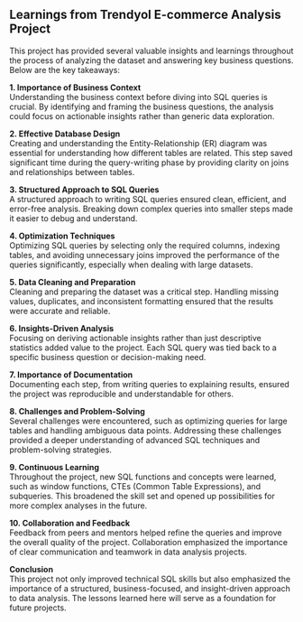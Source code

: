 ## Learnings from Trendyol E-commerce Analysis Project

This project has provided several valuable insights and learnings throughout the process of analyzing the dataset and answering key business questions. Below are the key takeaways:

**1. Importance of Business Context**  
Understanding the business context before diving into SQL queries is crucial. By identifying and framing the business questions, the analysis could focus on actionable insights rather than generic data exploration.

**2. Effective Database Design**  
Creating and understanding the Entity-Relationship (ER) diagram was essential for understanding how different tables are related. This step saved significant time during the query-writing phase by providing clarity on joins and relationships between tables.

**3. Structured Approach to SQL Queries**  
A structured approach to writing SQL queries ensured clean, efficient, and error-free analysis. Breaking down complex queries into smaller steps made it easier to debug and understand.

**4. Optimization Techniques**  
Optimizing SQL queries by selecting only the required columns, indexing tables, and avoiding unnecessary joins improved the performance of the queries significantly, especially when dealing with large datasets.

**5. Data Cleaning and Preparation**  
Cleaning and preparing the dataset was a critical step. Handling missing values, duplicates, and inconsistent formatting ensured that the results were accurate and reliable.

**6. Insights-Driven Analysis**  
Focusing on deriving actionable insights rather than just descriptive statistics added value to the project. Each SQL query was tied back to a specific business question or decision-making need.

**7. Importance of Documentation**  
Documenting each step, from writing queries to explaining results, ensured the project was reproducible and understandable for others.

**8. Challenges and Problem-Solving**  
Several challenges were encountered, such as optimizing queries for large tables and handling ambiguous data points. Addressing these challenges provided a deeper understanding of advanced SQL techniques and problem-solving strategies.

**9. Continuous Learning**  
Throughout the project, new SQL functions and concepts were learned, such as window functions, CTEs (Common Table Expressions), and subqueries. This broadened the skill set and opened up possibilities for more complex analyses in the future.

**10. Collaboration and Feedback**  
Feedback from peers and mentors helped refine the queries and improve the overall quality of the project. Collaboration emphasized the importance of clear communication and teamwork in data analysis projects.

**Conclusion**  
This project not only improved technical SQL skills but also emphasized the importance of a structured, business-focused, and insight-driven approach to data analysis. The lessons learned here will serve as a foundation for future projects.
